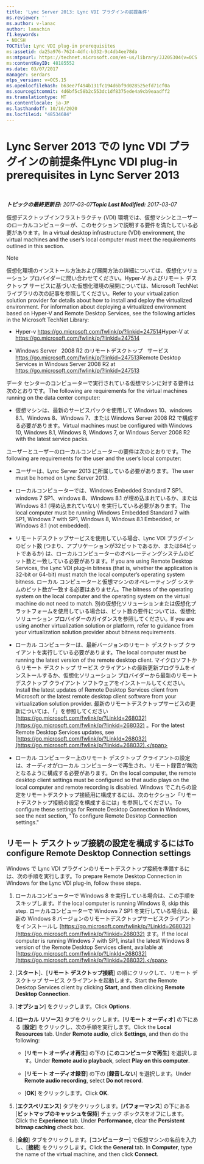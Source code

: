 ```yaml
---
title: 'Lync Server 2013: Lync VDI プラグインの前提条件'
ms.reviewer: ''
ms.author: v-lanac
author: lanachin
f1.keywords:
- NOCSH
TOCTitle: Lync VDI plug-in prerequisites
ms:assetid: da25a976-7624-4dfc-b332-9c4db4ee78da
ms:mtpsurl: https://technet.microsoft.com/en-us/library/JJ205304(v=OCS.15)
ms:contentKeyID: 48185552
ms.date: 03/07/2017
manager: serdars
mtps_version: v=OCS.15
ms.openlocfilehash: b63ee7f494b131fc194d6bf9d028525efd71cf0a
ms.sourcegitcommit: 4d6bf5c58b2c553dc1df8375ede4a9cb9eaadff2
ms.translationtype: MT
ms.contentlocale: ja-JP
ms.lasthandoff: 10/16/2020
ms.locfileid: "48534684"
---
```

# <a name="lync-vdi-plug-in-prerequisites-in-lync-server-2013"></a><span data-ttu-id="f4e34-102">Lync Server 2013 での lync VDI プラグインの前提条件</span><span class="sxs-lookup"><span data-stu-id="f4e34-102">Lync VDI plug-in prerequisites in Lync Server 2013</span></span>

<div data-xmlns="http://www.w3.org/1999/xhtml">

<div class="topic" data-xmlns="http://www.w3.org/1999/xhtml" data-msxsl="urn:schemas-microsoft-com:xslt" data-cs="https://msdn.microsoft.com/">

<div data-asp="https://msdn2.microsoft.com/asp">



</div>

<div id="mainSection">

<div id="mainBody">

<span> </span>

<span data-ttu-id="f4e34-103">_**トピックの最終更新日:** 2017-03-07_</span><span class="sxs-lookup"><span data-stu-id="f4e34-103">_**Topic Last Modified:** 2017-03-07_</span></span>

<span data-ttu-id="f4e34-104">仮想デスクトップインフラストラクチャ (VDI) 環境では、仮想マシンとユーザーのローカルコンピューターが、このセクションで説明する要件を満たしている必要があります。</span><span class="sxs-lookup"><span data-stu-id="f4e34-104">In a virtual desktop infrastructure (VDI) environment, the virtual machines and the user’s local computer must meet the requirements outlined in this section.</span></span>

<div>


> [!NOTE]  
> <span data-ttu-id="f4e34-p101">仮想化環境のインストール方法および展開方法の詳細については、仮想化ソリューション プロバイダーに問い合わせてください。Hyper-V およびリモート デスクトップ サービスに基づいた仮想化環境の展開については、Microsoft TechNet ライブラリの次の記事を参照してください。</span><span class="sxs-lookup"><span data-stu-id="f4e34-p101">Refer to your virtualization solution provider for details about how to install and deploy the virtualized environment. For information about deploying a virtualized environment based on Hyper-V and Remote Desktop Services, see the following articles in the Microsoft TechNet Library:</span></span> 
> <UL>
> <LI>
> <P><span data-ttu-id="f4e34-107">Hyper-v <A class=uri href="https://go.microsoft.com/fwlink/p/?linkid=247514">https://go.microsoft.com/fwlink/p/?linkid=247514</A></span><span class="sxs-lookup"><span data-stu-id="f4e34-107">Hyper-V at <A class=uri href="https://go.microsoft.com/fwlink/p/?linkid=247514">https://go.microsoft.com/fwlink/p/?linkid=247514</A></span></span></P>
> <LI>
> <P><span data-ttu-id="f4e34-108">Windows Server &nbsp; 2008 R2 のリモートデスクトップ &nbsp; サービス <A class=uri href="https://go.microsoft.com/fwlink/p/?linkid=247513">https://go.microsoft.com/fwlink/p/?linkid=247513</A></span><span class="sxs-lookup"><span data-stu-id="f4e34-108">Remote Desktop Services in Windows Server&nbsp;2008&nbsp;R2 at <A class=uri href="https://go.microsoft.com/fwlink/p/?linkid=247513">https://go.microsoft.com/fwlink/p/?linkid=247513</A></span></span></P></LI></UL>



</div>

<span data-ttu-id="f4e34-109">データ センターのコンピューターで実行されている仮想マシンに対する要件は次のとおりです。</span><span class="sxs-lookup"><span data-stu-id="f4e34-109">The following are requirements for the virtual machines running on the data center computer:</span></span>

  - <span data-ttu-id="f4e34-110">仮想マシンは、最新のサービスパックを使用して Windows 10、windows 8.1、Windows 8、Windows 7、または Windows Server 2008 R2 で構成する必要があります。</span><span class="sxs-lookup"><span data-stu-id="f4e34-110">Virtual machines must be configured with Windows 10, Windows 8.1, Windows 8, Windows 7, or Windows Server 2008 R2 with the latest service packs.</span></span>

<span data-ttu-id="f4e34-111">ユーザーとユーザーのローカルコンピューターの要件は次のとおりです。</span><span class="sxs-lookup"><span data-stu-id="f4e34-111">The following are requirements for the user and the user’s local computer:</span></span>

  - <span data-ttu-id="f4e34-112">ユーザーは、Lync Server 2013 に所属している必要があります。</span><span class="sxs-lookup"><span data-stu-id="f4e34-112">The user must be homed on Lync Server 2013.</span></span>

  - <span data-ttu-id="f4e34-113">ローカルコンピューターでは、Windows Embedded Standard 7 SP1、windows 7 SP1、windows 8、Windows 8.1 が埋め込まれているか、または Windows 8.1 (埋め込まれていない) を実行している必要があります。</span><span class="sxs-lookup"><span data-stu-id="f4e34-113">The local computer must be running Windows Embedded Standard 7 with SP1, Windows 7 with SP1, Windows 8, Windows 8.1 Embedded, or Windows 8.1 (not embedded).</span></span>

  - <span data-ttu-id="f4e34-114">リモートデスクトップサービスを使用している場合、Lync VDI プラグインのビット数 (つまり、アプリケーションが32ビットであるか、または64ビットであるか) は、ローカルコンピューターのオペレーティングシステムのビット数と一致している必要があります。</span><span class="sxs-lookup"><span data-stu-id="f4e34-114">If you are using Remote Desktop Services, the Lync VDI plug-in bitness (that is, whether the application is 32-bit or 64-bit) must match the local computer’s operating system bitness.</span></span> <span data-ttu-id="f4e34-115">ローカル コンピューターと仮想マシンのオペレーティング システムのビット数が一致する必要はありません。</span><span class="sxs-lookup"><span data-stu-id="f4e34-115">The bitness of the operating system on the local computer and the operating system on the virtual machine do not need to match.</span></span> <span data-ttu-id="f4e34-116">別の仮想化ソリューションまたは仮想化プラットフォームを使用している場合は、ビット数の要件については、仮想化ソリューション プロバイダーのガイダンスを参照してください。</span><span class="sxs-lookup"><span data-stu-id="f4e34-116">If you are using another virtualization solution or platform, refer to guidance from your virtualization solution provider about bitness requirements.</span></span>

  - <span data-ttu-id="f4e34-117">ローカル コンピューターは、最新バージョンのリモート デスクトップ クライアントを実行している必要があります。</span><span class="sxs-lookup"><span data-stu-id="f4e34-117">The local computer must be running the latest version of the remote desktop client.</span></span> <span data-ttu-id="f4e34-118">マイクロソフトからリモート デスクトップ サービス クライアントの最新更新プログラムをインストールするか、仮想化ソリューション プロバイダーから最新のリモート デスクトップ クライアント ソフトウェアをインストールしてください。</span><span class="sxs-lookup"><span data-stu-id="f4e34-118">Install the latest updates of Remote Desktop Services client from Microsoft or the latest remote desktop client software from your virtualization solution provider.</span></span> <span data-ttu-id="f4e34-119">最新のリモートデスクトップサービスの更新については、「」を参照してください [https://go.microsoft.com/fwlink/p/?LinkId=268032](https://go.microsoft.com/fwlink/p/?linkid=268032) 。</span><span class="sxs-lookup"><span data-stu-id="f4e34-119">For the latest Remote Desktop Services updates, see [https://go.microsoft.com/fwlink/p/?LinkId=268032](https://go.microsoft.com/fwlink/p/?linkid=268032).</span></span>

  - <span data-ttu-id="f4e34-120">ローカル コンピューター上のリモート デスクトップ クライアントの設定は、オーディオがローカル コンピューターで再生され、リモート録音が無効となるように構成する必要があります。</span><span class="sxs-lookup"><span data-stu-id="f4e34-120">On the local computer, the remote desktop client settings must be configured so that audio plays on the local computer and remote recording is disabled.</span></span> <span data-ttu-id="f4e34-121">Windows でこれらの設定をリモートデスクトップ接続用に構成するには、次のセクション「リモートデスクトップ接続の設定を構成するには」を参照してください。</span><span class="sxs-lookup"><span data-stu-id="f4e34-121">To configure these settings for Remote Desktop Connection in Windows, see the next section, "To configure Remote Desktop Connection settings."</span></span>

<div>

## <a name="to-configure-remote-desktop-connection-settings"></a><span data-ttu-id="f4e34-122">リモート デスクトップ接続の設定を構成するには</span><span class="sxs-lookup"><span data-stu-id="f4e34-122">To configure Remote Desktop Connection settings</span></span>

<span data-ttu-id="f4e34-123">Windows で Lync VDI プラグインのリモートデスクトップ接続を準備するには、次の手順を実行します。</span><span class="sxs-lookup"><span data-stu-id="f4e34-123">To prepare Remote Desktop Connection in Windows for the Lync VDI plug-in, follow these steps.</span></span>

1.  <span data-ttu-id="f4e34-124">ローカルコンピューターで Windows 8 を実行している場合は、この手順をスキップします。</span><span class="sxs-lookup"><span data-stu-id="f4e34-124">If the local computer is running Windows 8, skip this step.</span></span> <span data-ttu-id="f4e34-125">ローカルコンピューターで Windows 7 SP1 を実行している場合は、最新の Windows 8 バージョンのリモートデスクトップサービスクライアントをインストールし [https://go.microsoft.com/fwlink/p/?LinkId=268032](https://go.microsoft.com/fwlink/p/?linkid=268032) ます。</span><span class="sxs-lookup"><span data-stu-id="f4e34-125">If the local computer is running Windows 7 with SP1, install the latest Windows 8 version of the Remote Desktop Services client, available at [https://go.microsoft.com/fwlink/p/?LinkId=268032](https://go.microsoft.com/fwlink/p/?linkid=268032).</span></span>

2.  <span data-ttu-id="f4e34-126">[**スタート**]、[**リモート デスクトップ接続**] の順にクリックして、リモート デスクトップ サービス クライアントを起動します。</span><span class="sxs-lookup"><span data-stu-id="f4e34-126">Start the Remote Desktop Services client by clicking **Start**, and then clicking **Remote Desktop Connection**.</span></span>

3.  <span data-ttu-id="f4e34-127">[**オプション**] をクリックします。</span><span class="sxs-lookup"><span data-stu-id="f4e34-127">Click **Options**.</span></span>

4.  <span data-ttu-id="f4e34-128">[**ローカル リソース**] タブをクリックします。[**リモート オーディオ**] の下にある [**設定**] をクリックし、次の手順を実行します。</span><span class="sxs-lookup"><span data-stu-id="f4e34-128">Click the **Local Resources** tab. Under **Remote audio**, click **Settings**, and then do the following:</span></span>
    
      - <span data-ttu-id="f4e34-129">[**リモート オーディオ再生**] の下の [**このコンピュータで再生**] を選択します。</span><span class="sxs-lookup"><span data-stu-id="f4e34-129">Under **Remote audio playback**, select **Play on this computer**.</span></span>
    
      - <span data-ttu-id="f4e34-130">[**リモート オーディオ録音**] の下の [**録音しない**] を選択します。</span><span class="sxs-lookup"><span data-stu-id="f4e34-130">Under **Remote audio recording**, select **Do not record**.</span></span>
    
      - <span data-ttu-id="f4e34-131">[**OK**] をクリックします。</span><span class="sxs-lookup"><span data-stu-id="f4e34-131">Click **OK**.</span></span>

5.  <span data-ttu-id="f4e34-132">[**エクスペリエンス**] タブをクリックします。[**パフォーマンス**] の下にある [**ビットマップのキャッシュを保持**] チェック ボックスをオフにします。</span><span class="sxs-lookup"><span data-stu-id="f4e34-132">Click the **Experience** tab. Under **Performance**, clear the **Persistent bitmap caching** check box.</span></span>

6.  <span data-ttu-id="f4e34-133">[**全般**] タブをクリックします。[**コンピューター**] で仮想マシンの名前を入力し、[**接続**] をクリックします。</span><span class="sxs-lookup"><span data-stu-id="f4e34-133">Click the **General** tab. In **Computer**, type the name of the virtual machine, and then click **Connect**.</span></span>

</div>

</div>

<span> </span>

</div>

</div>

</div>

